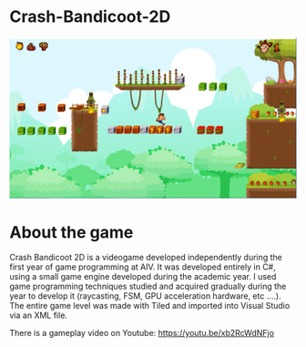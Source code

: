 # Crash-Bandicoot-2D

![Screenshot](preview_image.png)

About the game
===========
Crash Bandicoot 2D is a videogame developed independently during the first year of game programming at AIV. 
It was developed entirely in C#, using a small game engine developed during the academic year. 
I used game programming techniques studied and acquired gradually during the year to develop it (raycasting, FSM, GPU acceleration hardware, etc ....). The entire game level was made with Tiled and imported into Visual Studio via an XML file.

There is a gameplay video on Youtube: https://youtu.be/xb2RcWdNFjo
